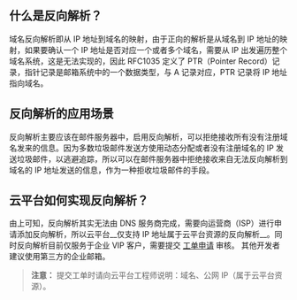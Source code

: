 ## 什么是反向解析？
域名反向解析即从 IP 地址到域名的映射，由于正向的解析是从域名到 IP 地址的映射，如果要确认一个 IP 地址是否对应一个或者多个域名，需要从 IP 出发遍历整个域名系统，这是无法实现的，因此 RFC1035 定义了 PTR（Pointer Record）记录，指针记录是邮箱系统中的一个数据类型，与 A 记录对应，PTR 记录将 IP 地址指向域名。
## 反向解析的应用场景
反向解析主要应该在邮件服务器中，启用反向解析，可以拒绝接收所有没有注册域名发来的信息。因为多数垃圾邮件发送方使用动态分配或者没有注册域名的 IP 发送垃圾邮件，以逃避追踪，所以可以在邮件服务器中拒绝接收来自无法反向解析到域名的 IP 地址发送的信息，作为一种拒收垃圾邮件的手段。
## 云平台如何实现反向解析？
由上可知，反向解析其实无法由 DNS 服务商完成，需要向运营商（ISP）进行申请添加反向解析，所以云平台__仅支持 IP 地址属于云平台资源的反向解析__。同时反向解析目前仅服务于企业 VIP 客户，需要提交 [工单申请](http://console.tce.fsphere.cn/workorder/category/create?level1_id=16&level2_id=17&level1_name=%E5%85%B6%E4%BB%96%E6%9C%8D%E5%8A%A1&level2_name=%E5%9F%9F%E5%90%8D) 审核。
其他开发者建议使用第三方的企业邮箱。

>**注意：**
>提交工单时请向云平台工程师说明：域名、公网 IP（属于云平台资源）。
